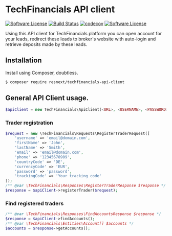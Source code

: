 # TechFinancials API client

[![Software License](https://img.shields.io/badge/license-MIT-brightgreen.svg?style=flat-square)](LICENSE)
[![Build Status](https://img.shields.io/travis/resnext/techfinancials-api-client.svg?style=flat-square&branch=master)](https://travis-ci.org/resnext/techfinancials-api-client)
[![codecov](https://img.shields.io/codecov/c/gh/resnext/techfinancials-api-client.svg?style=flat-square)](https://codecov.io/gh/resnext/techfinancials-api-client)
[![Software License](https://img.shields.io/packagist/v/symfony/symfony.svg?style=flat-square)](https://packagist.org/packages/resnext/techfinancials-api-client)

Using this API client for TechFinancials platform you can open account for your leads, redirect these leads to broker's
website with auto-login and retrieve deposits made by these leads.

## Installation

Install using Composer, doubtless.

```sh
$ composer require resnext/techfinancials-api-client
```

## General API Client usage.

```php
$apiClient = new TechFinancials\ApiClient(<URL>, <USERNAME>, <PASSWORD>);
```

### Trader registration

```php
$request = new \TechFinancials\Requests\RegisterTraderRequest([
    'username' => 'email@domain.com',
    'firstName' => 'John',
    'lastName' => 'Smith',
    'email' => 'email@domain.com',
    'phone' => '12345678909',
    'countryCode' => 'DE',
    'currencyCode' => 'EUR',
    'password' => 'password',
    'trackingCode' => 'Your tracking code'
]);
/** @var \TechFinancials\Responses\RegisterTraderResponse $response */    
$response = $apiClient->registerTrader($request);
```

### Find registered traders

```php
/** @var \TechFinancials\Responses\FindAccountsResponse $response */
$response = $apiClient->findAccounts();
/** @var \TechFinancials\Entities\Account[] $accounts */
$accounts = $response->getAccounts();
```